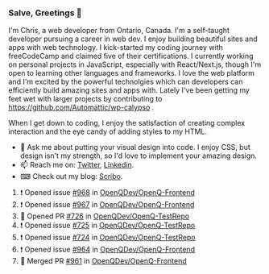 ### Salve, Greetings 👋

I'm Chris, a web developer from Ontario, Canada. I'm a self-taught developer pursuing a career in web dev. I enjoy building beautiful sites and apps with web technology.
I kick-started my coding journey with freeCodeCamp and claimed five of their certifications.  I currently working on personal projects in JavaScript, especially with React/Next.js, though I'm open to learning other languages and frameworks. I love the web platform and I'm excited by the powerful technolgies which can developers can efficiently build amazing sites and apps with. Lately I've been getting my feet wet with larger projects by contributing to https://github.com/Automattic/wp-calypso .

When I get down to coding, I enjoy the satisfaction of creating complex interaction and the eye candy of adding styles to my HTML. 

- 💬 Ask me about putting your visual design into code. I enjoy CSS, but design isn't my strength, so I'd love to implement your amazing design.
- 📫 Reach me on: [Twitter](https://twitter.com/Christo28120856), [Linkedin](https://www.linkedin.com/in/christopher-stevers-07b9a5204/).
- ⌨ Check out my blog: [Scribo](https://christopherstevers.cf).
<!--
**Christopher-Stevers/Christopher-Stevers** is a ✨ _special_ ✨ repository because its `README.md` (this file) appears on your GitHub profile.

Here are some ideas to get you started:

- 🔭 I’m currently working on ...
- 🌱 I’m currently learning ...
- 👯 I’m looking to collaborate on ...
- 🤔 I’m looking for help with ...
- 😄 Pronouns: ...
- ⚡ Fun fact: ...
-->

<!--START_SECTION:activity-->
1. ❗️ Opened issue [#968](https://github.com/OpenQDev/OpenQ-Frontend/issues/968) in [OpenQDev/OpenQ-Frontend](https://github.com/OpenQDev/OpenQ-Frontend)
2. ❗️ Opened issue [#967](https://github.com/OpenQDev/OpenQ-Frontend/issues/967) in [OpenQDev/OpenQ-Frontend](https://github.com/OpenQDev/OpenQ-Frontend)
3. 💪 Opened PR [#726](https://github.com/OpenQDev/OpenQ-TestRepo/pull/726) in [OpenQDev/OpenQ-TestRepo](https://github.com/OpenQDev/OpenQ-TestRepo)
4. ❗️ Opened issue [#725](https://github.com/OpenQDev/OpenQ-TestRepo/issues/725) in [OpenQDev/OpenQ-TestRepo](https://github.com/OpenQDev/OpenQ-TestRepo)
5. ❗️ Opened issue [#724](https://github.com/OpenQDev/OpenQ-TestRepo/issues/724) in [OpenQDev/OpenQ-TestRepo](https://github.com/OpenQDev/OpenQ-TestRepo)
6. ❗️ Opened issue [#964](https://github.com/OpenQDev/OpenQ-Frontend/issues/964) in [OpenQDev/OpenQ-Frontend](https://github.com/OpenQDev/OpenQ-Frontend)
7. 🎉 Merged PR [#961](https://github.com/OpenQDev/OpenQ-Frontend/pull/961) in [OpenQDev/OpenQ-Frontend](https://github.com/OpenQDev/OpenQ-Frontend)
<!--END_SECTION:activity-->
